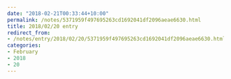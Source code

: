 ```yaml
---
date: "2018-02-21T00:33:44+10:00"
permalink: /notes/5371959f497695263cd1692041df2096aeae6630.html
title: 2018/02/20 entry
redirect_from:
- /notes/entry/2018/02/20/5371959f497695263cd1692041df2096aeae6630.html
categories:
- February
- 2018
- 20
---
```

